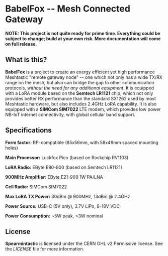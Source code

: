 # BabelFox -- Mesh Connected Gateway
**NOTE: This project is not quite ready for prime time. Everything could be subject to change; build at your own risk. More documentation will come on full release.**

## What is this?
**BabelFox** is a project to create an energy efficient yet high performance Meshtastic "remote gateway node" -- one which not only has a wide TX/RX range on the mesh, but also can bridge the gap to other communication protocols, *without the need for any additional equipment*. It is equipped with a LoRA module based on the **Semtech LR1121** chip, which not only provides better RX performance than the standard SX1262 used by most Meshtastic hardware, but also includes 2.4GHz LoRA capability. It is also equipped with a **SIMCom SIM7022** LTE modem, which provides low power NB-IoT internet connectivity, with global cellular band support.

## Specifications
**Form factor:** RPi compatible (85x56mm, with 58x49mm spaced mounting holes)

**Main Processor:** Luckfox Pico (based on Rockchip RV1103)

**LoRA Radio:** EByte E80-900 (based on Semtech LR1121)

**900MHz Amplifier:** EByte E21-900 1W PA/LNA

**Cell Radio:** SIMCom SIM7022

**Max LoRA TX Power:** 30dBm @ 900MHz, 13dBm @ 2.4GHz

**Power Source:** USB-C (5V only), 3.7V LiPo, 8-18V VDC

**Power Consumption:** ~5W peak, <3W nominal


## License

**Spearmintastic** is licensed under the CERN OHL v2 Permissive license. See the *LICENSE* file for more information.